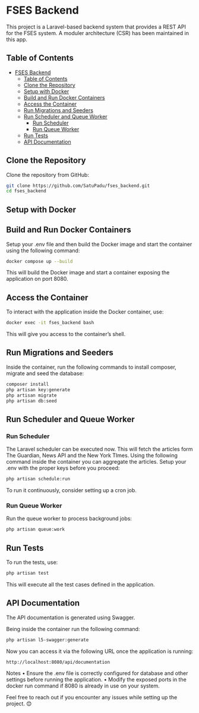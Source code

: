 # FSES Backend

This project is a Laravel-based backend system that provides a REST API for the FSES system. A moduler architecture (CSR) has been maintained in this app.


## Table of Contents
- [FSES Backend](#fses-backend)
  - [Table of Contents](#table-of-contents)
  - [Clone the Repository](#clone-the-repository)
  - [Setup with Docker](#setup-with-docker)
  - [Build and Run Docker Containers](#build-and-run-docker-containers)
  - [Access the Container](#access-the-container)
  - [Run Migrations and Seeders](#run-migrations-and-seeders)
  - [Run Scheduler and Queue Worker](#run-scheduler-and-queue-worker)
    - [Run Scheduler](#run-scheduler)
    - [Run Queue Worker](#run-queue-worker)
  - [Run Tests](#run-tests)
  - [API Documentation](#api-documentation)

## Clone the Repository

Clone the repository from GitHub:

```sh
git clone https://github.com/SatuPadu/fses_backend.git
cd fses_backend
```

## Setup with Docker

## Build and Run Docker Containers

Setup your .env file and then build the Docker image and start the container using the following command:

```sh
docker compose up --build
```

This will build the Docker image and start a container exposing the application on port 8080.

## Access the Container

To interact with the application inside the Docker container, use:

```sh
docker exec -it fses_backend bash
```

This will give you access to the container’s shell.

## Run Migrations and Seeders

Inside the container, run the following commands to install composer, migrate and seed the database:

```sh
composer install
php artisan key:generate
php artisan migrate
php artisan db:seed
```

## Run Scheduler and Queue Worker

### Run Scheduler

The Laravel scheduler can be executed now. This will fetch the articles form The Guardian, News API and the New York TImes. Using the following command inside the container you can aggregate the articles. Setup your .env with the proper keys before you proceed:

```sh
php artisan schedule:run
```

To run it continuously, consider setting up a cron job.

### Run Queue Worker

Run the queue worker to process background jobs:

```sh
php artisan queue:work
```

## Run Tests

To run the tests, use:

```sh
php artisan test
```

This will execute all the test cases defined in the application.

## API Documentation

The API documentation is generated using Swagger. 

Being inside the container run the following command:

```bash
php artisan l5-swagger:generate
```

Now you can access it via the following URL once the application is running:

```sh
http://localhost:8080/api/documentation
```

Notes
	•	Ensure the .env file is correctly configured for database and other settings before running the application.
	•	Modify the exposed ports in the docker run command if 8080 is already in use on your system.

Feel free to reach out if you encounter any issues while setting up the project. 😊
